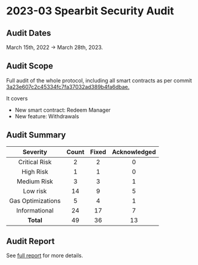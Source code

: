 # 2023-03 Spearbit Security Audit

## Audit Dates

March 15th, 2022 -> March 28th, 2023.

## Audit Scope

Full audit of the whole protocol, including all smart contracts as per commit [3a23e607c2c45334fc7fa37032ad389b4fa6dbae.](https://github.com/liquid-collective/liquid-collective-protocol/commit/3a23e607c2c45334fc7fa37032ad389b4fa6dbae)

It covers
- New smart contract: Redeem Manager
- New feature: Withdrawals

## Audit Summary

|    **Severity**   | **Count** | **Fixed** | **Acknowledged** |
|:-----------------:|:---------:|:---------:|:----------------:|
|   Critical Risk   |     2     |     2     |         0        |
|     High Risk     |     1     |     1     |         0        |
|    Medium Risk    |     3     |     3     |         1        |
|      Low risk     |     14    |     9     |         5        |
| Gas Optimizations |     5     |     4     |         1        |
|   Informational   |     24    |     17    |         7        |
|     **Total**     |     49    |     36    |         13       |

## Audit Report

See [full report](https://github.com/spearbit/portfolio/blob/master/pdfs/LiquidCollective3-Spearbit-Security-Review.pdf) for more details.
